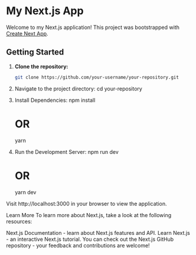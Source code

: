 # My Next.js App

Welcome to my Next.js application! This project was bootstrapped with [Create Next App](https://github.com/vercel/next.js/tree/canary/packages/create-next-app).

## Getting Started

1. **Clone the repository:**
   ```bash
   git clone https://github.com/your-username/your-repository.git

2. Navigate to the project directory:
   cd your-repository
   
3. Install Dependencies:
   npm install
   # OR
   yarn
4. Run the Development Server:
   npm run dev
   # OR
   yarn dev

Visit http://localhost:3000 in your browser to view the application.

Learn More
To learn more about Next.js, take a look at the following resources:

Next.js Documentation - learn about Next.js features and API.
Learn Next.js - an interactive Next.js tutorial.
You can check out the Next.js GitHub repository - your feedback and contributions are welcome!
